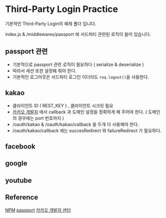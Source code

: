 # Third-Party Login Practice

기본적인 Third-Party Login의 예제 폴더 입니다.

index.js & /middlewares/passport 에 서드파티 관련된 로직이 들어 있습니다.


## passport 관련

- 기본적으로 passport 관련 로직이 필요하다 ( serialize & deserialize )
- 따라서 세션 또한 설정해 줘야 한다.
- 기본적인 로그아웃은 서드파티 로그인 이더라도 <code>req.logout()</code>을 사용한다.

## kakao 

- 클라이언트 ID ( REST_KEY ) , 클라이언트 시크릿 필요
- [카카오 개발자](https://developers.kakao.com) 에서 callback 과 도메인 설정을 정확하게 해 주어야 한다. ( 도메인의 경우에는 port 번호까지 )
- /oauth/kakao & /oauth/kakao/callback 을 두개 다 사용해야 한다.
- /oauth/kakao/callback 에는 succesRedirect 와 failureRedirect 가 필요하다.

## facebook

## google

## youtube



## Reference 

[NPM](https://www.npmjs.com/)
[passport](http://www.passportjs.org/)
[카카오 개발자 센터](https://developers.kakao.com)
